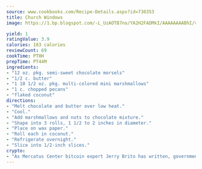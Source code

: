 ```yaml
---
source: www.cookbooks.com/Recipe-Details.aspx?id=730353
title: Church Windows
image: https://1.bp.blogspot.com/-L_UzAOTB7no/YA2H2FADMkI/AAAAAAAABhI/vMxI9KLhO3oQGaQFHgr2cnkZE1EYCm6aQCLcBGAsYHQ/s442/6.png

yield: 1
ratingValue: 3.9
calories: 183 calories
reviewCount: 69
cookTime: PT0H
prepTime: PT44M
ingredients:
- "12 oz. pkg. semi-sweet chocolate morsels"
- "1/2 c. butter"
- "1 10 1/2 oz. pkg. multi-colored mini marshmallows"
- "1 c. chopped pecans"
- "flaked coconut"
directions:
- "Melt chocolate and butter over low heat."
- "Cool."
- "Add marshmallows and nuts to chocolate mixture."
- "Shape into 3 rolls, 1 1/2 to 2 inches in diameter."
- "Place on wax paper."
- "Roll each in coconut."
- "Refrigerate overnight."
- "Slice into 1/2-inch slices."
crypto:
- "As Mercatus Center bitcoin expert Jerry Brito has written, government regulation can either be ham-fisted or light to the touch."
---
```

